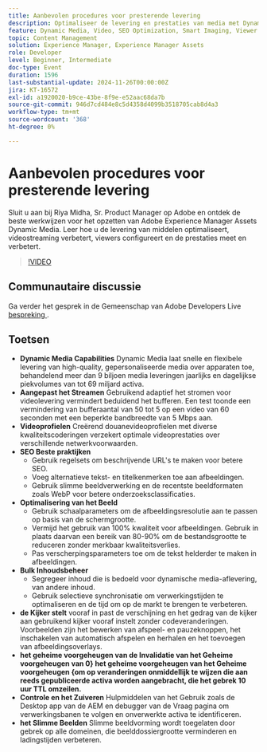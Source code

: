 ```yaml
---
title: Aanbevolen procedures voor presterende levering
description: Optimaliseer de levering en prestaties van media met Dynamic Media door gebruik te maken van adaptieve streaming, aangepaste videoprofielen, SEO-best practices, optimalisatie van afbeeldingen, beheer van bulkinhoud, viewervoorinstellingen, invalidatie van cache en intelligente beeldverwerking.
feature: Dynamic Media, Video, SEO Optimization, Smart Imaging, Viewer Presets, Best Practices
topic: Content Management
solution: Experience Manager, Experience Manager Assets
role: Developer
level: Beginner, Intermediate
doc-type: Event
duration: 1596
last-substantial-update: 2024-11-26T00:00:00Z
jira: KT-16572
exl-id: a1920020-b9ce-43be-8f9e-e52aac68da7b
source-git-commit: 946d7cd484e8c5d4358d4099b3518705cab8d4a3
workflow-type: tm+mt
source-wordcount: '368'
ht-degree: 0%

---
```


# Aanbevolen procedures voor presterende levering

Sluit u aan bij Riya Midha, Sr. Product Manager op Adobe en ontdek de beste werkwijzen voor het opzetten van Adobe Experience Manager Assets Dynamic Media. Leer hoe u de levering van middelen optimaliseert, videostreaming verbetert, viewers configureert en de prestaties meet en verbetert.

>[!VIDEO](https://video.tv.adobe.com/v/3440399/?learn=on&enablevpops)

## Communautaire discussie

Ga verder het gesprek in de Gemeenschap van Adobe Developers Live [ bespreking ](https://adobe.ly/3YGedpb).

## Toetsen

* **Dynamic Media Capabilities** Dynamic Media laat snelle en flexibele levering van high-quality, gepersonaliseerde media over apparaten toe, behandelend meer dan 9 biljoen media leveringen jaarlijks en dagelijkse piekvolumes van tot 69 miljard activa.
* **Aangepast het Streamen** Gebruikend adaptief het stromen voor videolevering vermindert beduidend het bufferen. Een test toonde een vermindering van bufferaantal van 50 tot 5 op een video van 60 seconden met een beperkte bandbreedte van 5 Mbps aan.
* **Videoprofielen** Creërend douanevideoprofielen met diverse kwaliteitscoderingen verzekert optimale videoprestaties over verschillende netwerkvoorwaarden.
* **SEO Beste praktijken**
   * Gebruik regelsets om beschrijvende URL&#39;s te maken voor betere SEO.
   * Voeg alternatieve tekst- en titelkenmerken toe aan afbeeldingen.
   * Gebruik slimme beeldverwerking en de recentste beeldformaten zoals WebP voor betere onderzoeksclassificaties.
* **Optimalisering van het Beeld**
   * Gebruik schaalparameters om de afbeeldingsresolutie aan te passen op basis van de schermgrootte.
   * Vermijd het gebruik van 100% kwaliteit voor afbeeldingen. Gebruik in plaats daarvan een bereik van 80-90% om de bestandsgrootte te reduceren zonder merkbaar kwaliteitsverlies.
   * Pas verscherpingsparameters toe om de tekst helderder te maken in afbeeldingen.
* **Bulk Inhoudsbeheer**
   * Segregeer inhoud die is bedoeld voor dynamische media-aflevering, van andere inhoud.
   * Gebruik selectieve synchronisatie om verwerkingstijden te optimaliseren en de tijd om op de markt te brengen te verbeteren.
* **de Kijker stelt** vooraf in past de verschijning en het gedrag van de kijker aan gebruikend kijker vooraf instelt zonder codeveranderingen. Voorbeelden zijn het bewerken van afspeel- en pauzeknoppen, het inschakelen van automatisch afspelen en herhalen en het toevoegen van afbeeldingsoverlays.
* **het geheime voorgeheugen van de Invalidatie van het Geheime voorgeheugen van 0&rbrace; het geheime voorgeheugen van het Geheime voorgeheugen &lbrace;om op veranderingen onmiddellijk te wijzen die aan reeds gepubliceerde activa worden aangebracht, die het gebrek 10 uur TTL omzeilen.**
* **Controle en het Zuiveren** Hulpmiddelen van het Gebruik zoals de Desktop app van de AEM en debugger van de Vraag pagina om verwerkingsbanen te volgen en onverwerkte activa te identificeren.
* **het Slimme Beelden** Slimme beeldvorming wordt toegelaten door gebrek op alle domeinen, die beelddossiergrootte verminderen en ladingstijden verbeteren.
